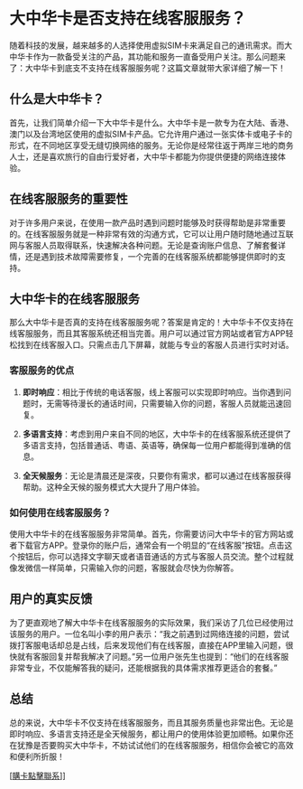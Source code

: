 # 大中华卡是否支持在线客服服务？

随着科技的发展，越来越多的人选择使用虚拟SIM卡来满足自己的通讯需求。而大中华卡作为一款备受关注的产品，其功能和服务一直备受用户关注。那么问题来了：大中华卡到底支不支持在线客服服务呢？这篇文章就带大家详细了解一下！

## 什么是大中华卡？

首先，让我们简单介绍一下大中华卡是什么。大中华卡是一款专为在大陆、香港、澳门以及台湾地区使用的虚拟SIM卡产品。它允许用户通过一张实体卡或电子卡的形式，在不同地区享受无缝切换网络的服务。无论你是经常往返于两岸三地的商务人士，还是喜欢旅行的自由行爱好者，大中华卡都能为你提供便捷的网络连接体验。

## 在线客服服务的重要性

对于许多用户来说，在使用一款产品时遇到问题时能够及时获得帮助是非常重要的。在线客服服务就是一种非常有效的沟通方式，它可以让用户随时随地通过互联网与客服人员取得联系，快速解决各种问题。无论是查询账户信息、了解套餐详情，还是遇到技术故障需要修复，一个完善的在线客服系统都能够提供即时的支持。

## 大中华卡的在线客服服务

那么大中华卡是否真的支持在线客服服务呢？答案是肯定的！大中华卡不仅支持在线客服服务，而且其客服系统还相当完善。用户可以通过官方网站或者官方APP轻松找到在线客服入口。只需点击几下屏幕，就能与专业的客服人员进行实时对话。

### 客服服务的优点

1. **即时响应**：相比于传统的电话客服，线上客服可以实现即时响应。当你遇到问题时，无需等待漫长的通话时间，只需要输入你的问题，客服人员就能迅速回复。
   
2. **多语言支持**：考虑到用户来自不同的地区，大中华卡的在线客服系统还提供了多语言支持，包括普通话、粤语、英语等，确保每一位用户都能得到准确的信息。

3. **全天候服务**：无论是清晨还是深夜，只要你有需求，都可以通过在线客服获得帮助。这种全天候的服务模式大大提升了用户体验。

### 如何使用在线客服服务？

使用大中华卡的在线客服服务非常简单。首先，你需要访问大中华卡的官方网站或者下载官方APP。登录你的账户后，通常会有一个明显的“在线客服”按钮。点击这个按钮后，你可以选择文字聊天或者语音通话的方式与客服人员交流。整个过程就像发微信一样简单，只需输入你的问题，客服就会尽快为你解答。

## 用户的真实反馈

为了更直观地了解大中华卡在线客服服务的实际效果，我们采访了几位已经使用过该服务的用户。一位名叫小李的用户表示：“我之前遇到过网络连接的问题，尝试拨打客服电话却总是占线，后来发现他们有在线客服，直接在APP里输入问题，很快就有客服回复并帮我解决了问题。”另一位用户张先生也提到：“他们的在线客服非常专业，不仅能解答我的疑问，还能根据我的具体需求推荐更适合的套餐。”

## 总结

总的来说，大中华卡不仅支持在线客服服务，而且其服务质量也非常出色。无论是即时响应、多语言支持还是全天候服务，都让用户的使用体验更加顺畅。如果你还在犹豫是否要购买大中华卡，不妨试试他们的在线客服服务，相信你会被它的高效和便利所折服！

[[購卡點擊聯系](https://t.me/s/esim1088)]]